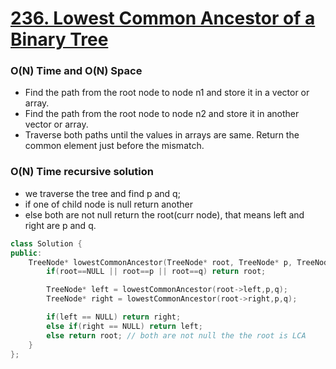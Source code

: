 # [236. Lowest Common Ancestor of a Binary Tree](https://leetcode.com/problems/lowest-common-ancestor-of-a-binary-tree/)

### O(N) Time and O(N) Space

-   Find the path from the root node to node n1 and store it in a vector or array.
-   Find the path from the root node to node n2 and store it in another vector or array.
-   Traverse both paths until the values in arrays are same. Return the common element just before the mismatch.

### O(N) Time recursive solution

-   we traverse the tree and find p and q;
-   if one of child node is null return another
-   else both are not null return the root(curr node), that means left and right are p and q.

```cpp
class Solution {
public:
    TreeNode* lowestCommonAncestor(TreeNode* root, TreeNode* p, TreeNode* q) {
        if(root==NULL || root==p || root==q) return root;

        TreeNode* left = lowestCommonAncestor(root->left,p,q);
        TreeNode* right = lowestCommonAncestor(root->right,p,q);

        if(left == NULL) return right;
        else if(right == NULL) return left;
        else return root; // both are not null the the root is LCA
    }
};
```
